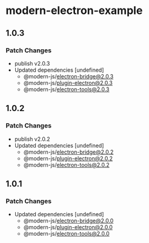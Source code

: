 # modern-electron-example

## 1.0.3

### Patch Changes

- publish v2.0.3
- Updated dependencies [undefined]
  - @modern-js/electron-bridge@2.0.3
  - @modern-js/plugin-electron@2.0.3
  - @modern-js/electron-tools@2.0.3

## 1.0.2

### Patch Changes

- publish v2.0.2
- Updated dependencies [undefined]
  - @modern-js/electron-bridge@2.0.2
  - @modern-js/plugin-electron@2.0.2
  - @modern-js/electron-tools@2.0.2

## 1.0.1

### Patch Changes

- Updated dependencies [undefined]
  - @modern-js/electron-bridge@2.0.0
  - @modern-js/plugin-electron@2.0.0
  - @modern-js/electron-tools@2.0.0
